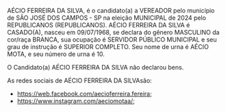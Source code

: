 AÉCIO FERREIRA DA SILVA, é o candidato(a) a VEREADOR pelo município de SÃO JOSÉ DOS CAMPOS - SP na eleição MUNICIPAL de 2024 pelo REPUBLICANOS (REPUBLICANOS). AÉCIO FERREIRA DA SILVA é CASADO(A), nasceu em 09/07/1968, se declara do gênero MASCULINO da cor/raça BRANCA, sua ocupação é SERVIDOR PÚBLICO MUNICIPAL e seu grau de instrução é SUPERIOR COMPLETO. Seu nome de urna é AÉCIO MOTA, e seu número de urna é 10.

O Candidato(a) AÉCIO FERREIRA DA SILVA não declarou bens.


As redes sociais de AÉCIO FERREIRA DA SILVAsão:
- https://web.facebook.com/aecioferreira.fereira;
-  https://www.instagram.com/aeciomotaa/;